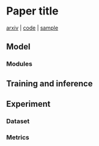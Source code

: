 # Paper title

[arxiv](https) | [code](https) | [sample](https)

## Model

### Modules

## Training and inference

## Experiment

### Dataset

### Metrics
